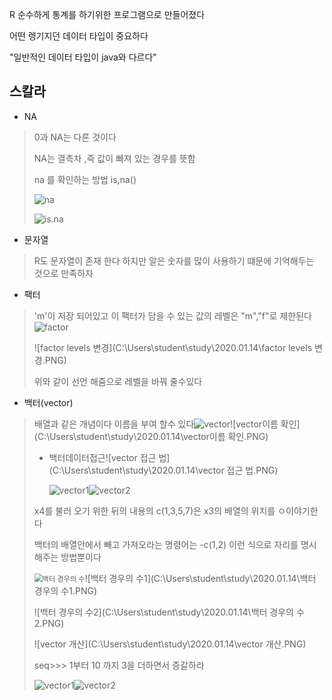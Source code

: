 R 순수하게 통계를 하기위한 프로그램으로 만들어졌다

어떤 렝기지던 데이터 타입이 중요하다

"일반적인 데이터 타입이 java와 다르다"

## 스칼라

- NA

> 0과 NA는 다른 것이다 
>
> NA는 결측차 ,즉 값이 빠져 있는 경우를 뜻함
>
> na 를 확인하는 방법  is,na()
>
> ![na](C:\Users\student\study\2020.01.14\na.PNG)
>
> ![is.na](C:\Users\student\study\2020.01.14\is.na.PNG)

- 문자열 

> R도 문자열이 존재 한다 하지만 알은 숫자를 많이 사용하기 떄문에 기억해두는 것으로 만족하자

- 팩터

> 'm'이 저장 되어있고 이 팩터가 담을 수 있는 값의 레벨은 "m","f"로 제한된다![factor](C:\Users\student\study\2020.01.14\factor.PNG)
>
> ![factor levels 변경](C:\Users\student\study\2020.01.14\factor levels 변경.PNG)
>
> 위와 같이 선언 해줌으로 레벨을 바꿔 줄수있다

- 백터(vector)

> 배열과 같은 개념이다 이름을 부여 할수 있다![vector](C:\Users\student\study\2020.01.14\vector.PNG)![vector이름 확인](C:\Users\student\study\2020.01.14\vector이름 확인.PNG)
>
> - 백터데이터접근![vector 접근 법](C:\Users\student\study\2020.01.14\vector 접근 법.PNG)
>
>   ![vector1](C:\Users\student\study\2020.01.14\vector1.PNG)![vector2](C:\Users\student\study\2020.01.14\vector2.PNG)
>
> x4를 불러 오기 위한 뒤의 내용의  c(1,3,5,7)은 x3의 배열의 위치를 ㅇ이야기한다
>
> 백터의 배열안에서 빼고 가져오라는 명령어는 -c(1,2) 이런 식으로 자리를 명시 해주는 방법뿐이다 
>
> <img src="C:\Users\student\study\2020.01.14\백터 경우의 수.PNG" alt="백터 경우의 수" style="zoom:80%;" />![백터 경우의 수1](C:\Users\student\study\2020.01.14\백터 경우의 수1.PNG)
>
> ![백터 경우의 수2](C:\Users\student\study\2020.01.14\백터 경우의 수2.PNG)
>
> ![vector 개산](C:\Users\student\study\2020.01.14\vector 개산.PNG)
>
> seq>>> 1부터 10 까지 3을 더하면서 증갈하라
>
> ![vector1](C:\Users\student\study\2020.01.14\vector1.PNG)![vector2](C:\Users\student\study\2020.01.14\vector2.PNG)
>
> 













